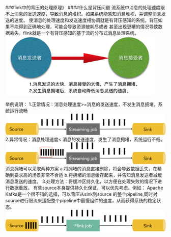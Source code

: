 ##《flink中的背压的处理原理》
####什么是背压问题
流系统中消息的处理速度跟不上消息的发送速度，导致消息的堆积。如果系统能感知消息堆积，并调整消息发送的速度。
使消息的处理速度和发送速度相协调就是有背压感知的系统。背压如果不能得到正确地处理，可能会导致资源被耗尽或者
甚至出现更糟的情况导致数据丢失。flink就是一个有背压感知的基于流的分布式消息处理系统。
![](images/Snip20161104_1.png) 

举例说明：
1.正常情况：消息处理速度>=消息的发送速度，不发生消息拥堵，系统运行流畅
![](images/How-Flink-handles-backpressure_no-backpressure.png) 
2.异常情况：消息处理速度< 消息的发送速度，发生了消息拥堵，系统运行不畅。
![](images/How-Flink-handles-backpressure_backpressure.png) 
消息拥堵可以采取两种方案
a.将拥堵的消息直接删除，将会导致数据丢失，在精确到要求高的场景非常不合适
b.将拥堵的消息缓存起来，并告知消息发送者减缓消息发送的速度。
3.处理方法：将缓冲区持久化，以方便在处理失败的情况下进行数据重放。
有些source本身提供持久化保证，可以优先考虑。例如： Apache Kafka是一个很不错的选择，可以背压从sink到source
的整个pipeline,同时对source进行限流来适配整个pipeline中最慢组件的速度，从而获得系统的稳定状态。
![](images/How-Flink-handles-backpressure_steady-state.png) 
